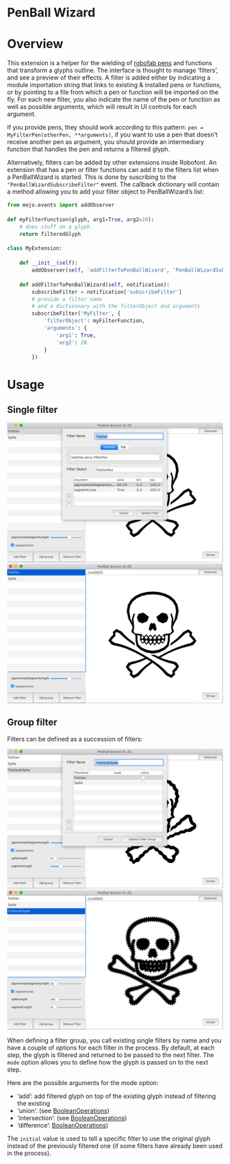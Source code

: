 PenBall Wizard
================

# Overview

This extension is a helper for the wielding of [robofab pens](http://www.robofab.org/objects/pen.html) and functions that transform a glyphs outline. The interface is thought to manage ‘filters’, and see a preview of their effects. A filter is added either by indicating a module importation string that links to existing & installed pens or functions, or by pointing to a file from which a pen or function will be imported on the fly. For each new filter, you also indicate the name of the pen or function as well as possible arguments, which will result in UI controls for each argument.

If you provide pens, they should work according to this pattern: ```pen = MyFilterPen(otherPen, **arguments)```, if you want to use a pen that doesn’t receive another pen as argument, you should provide an intermediary function that handles the pen and returns a filtered glyph.

Alternatively, filters can be added by other extensions inside Robofont. An extension that has a pen or filter functions can add it to the filters list when a PenBallWizard is started. This is done by suscribing to the ```"PenBallWizardSubscribeFilter"``` event. The callback dictionary will contain a method allowing you to add your filter object to PenBallWizard’s list:

```python
from mojo.events import addObserver

def myFilterFunction(glyph, arg1=True, arg2=20):
    # does stuff on a glyph
    return filteredGlyph

class MyExtension:

    def __init__(self):
        addObserver(self, 'addFilterToPenBallWizard', 'PenBallWizardSubscribeFilter')

    def addFilterToPenBallWizard(self, notification):
        subscribeFilter = notification['subscribeFilter']
        # provide a filter name
        # and a dictionnary with the filterObject and arguments
        subscribeFilter('MyFilter', {
            'filterObject': myFilterFunction,
            'arguments': {
                'arg1': True,
                'arg2': 20
            }
        })


```

# Usage

## Single filter

![alt tag](images/penBallWizard-singlefilter.jpg)
![alt tag](images/penBallWizard-1.jpg)

## Group filter
Filters can be defined as a succession of filters:

![alt tag](images/penBallWizard-groupfilter.jpg)
![alt tag](images/penBallWizard-2.jpg)

When defining a filter group, you call existing single filters by name and you have a couple of options for each filter in the process. By default, at each step, the glyph is filtered and returned to be passed to the next filter. The ```mode``` option allows you to define how the glyph is passed on to the next step. 

Here are the possible arguments for the mode option:
+ ‘add’: add filtered glyph on top of the existing glyph instead of filtering the existing
+ ‘union’: (see [BooleanOperations](http://doc.robofont.com/api/robofab-extras/boolean-glyph/))
+ ‘intersection’: (see [BooleanOperations](http://doc.robofont.com/api/robofab-extras/boolean-glyph/))
+ ‘difference’: [BooleanOperations](http://doc.robofont.com/api/robofab-extras/boolean-glyph/))

The ```initial``` value is used to tell a specific filter to use the original glyph instead of the previously filtered one (if some filters have already been used in the process).
